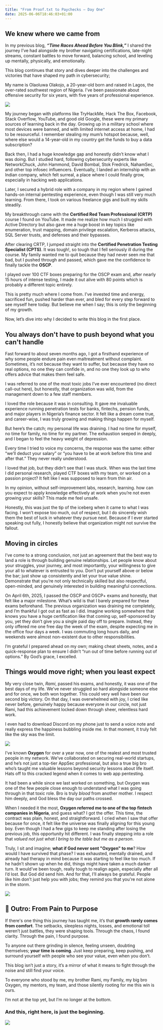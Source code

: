 ```yaml
---
title: "From Proof.txt to Paychecks — Day One"
date: 2025-06-06T18:46:03+01:00
---
```



## **We knew where we came from**

In my previous blog, **_“Time Races Ahead Before You Blink,”_** I shared the journey I’ve had alongside my brother navigating certifications, late-night streams, constant battles to move forward, balancing school, and leveling up mentally, physically, and emotionally.


This blog continues that story and dives deeper into the challenges and victories that have shaped my path in cybersecurity;


My name is Olaoluwa Olakojo, a 20-year-old born and raised in Lagos, the over-rated southwest region of Nigeria. I’ve been passionate about offensive security for six years, with five years of professional experience.


![](https://i.imgur.com/edAepIl.png#center)



My journey began with platforms like TryHackMe, Hack The Box, Facebook, Stack Overflow, YouTube, and good old Google, these were my primary sources of learning back in the day. Growing up in a military school where most devices were banned, and with limited internet access at home, I had to be resourceful. I remember stealing my mum’s hotspot because, well, where else would a 14-year-old in my country get the funds to buy a data subscription?

Back then, I had a huge knowledge gap and honestly didn’t know what I was doing. But I studied hard, following cybersecurity experts like NetworkChuck, John Hammond, David Bombal, Stok Fredrick, NahamSec, and other top infosec influencers. Eventually, I landed an internship with an Indian company, which felt surreal, a place where I could finally grow, especially in hacking web applications.

Later, I secured a hybrid role with a company in my region where I gained hands-on internal pentesting experience, even though I was still very much learning. From there, I took on various freelance gigs and built my skills steadily.

My breakthrough came with the **Certified Red Team Professional (CRTP)** course I found on YouTube. It made me realize how much I struggled with Active Directory but also gave me a huge boost in key topics like enumeration, trust mapping, domain privilege escalation, Kerberos attacks, SQL Server trusts, and defenses and their bypasses.

After clearing CRTP, I jumped straight into the **Certified Penetration Testing Specialist (CPTS)**. It was tough!, so tough that I fell seriously ill during the course. My family wanted me to quit because they had never seen me that bad, but I pushed through and passed, which gave me the confidence to finally tackle the **OSCP**.

I played over 100 CTF boxes preparing for the OSCP exam and, after nearly 15 hours of intense testing, I made it out alive with 80 points which is probably a different topic entirely.


This is pretty much where I come from. I’ve invested time and energy, sacrificed fun, pushed harder than ever, and bled for every step forward to see myself here today. But believe me when I say; this is only the beginning of my growth.

Now, let’s dive into why I decided to write this blog in the first place.



## You always don't have to push beyond what you can't handle


Fast forward to about seven months ago, I got a firsthand experience of why some people endure pain even maltreatment without complaint. Sometimes, it’s not because they want to suffer, but because they have no real options, no one they can confide in, and no one they look up to who offers advice that makes them feel safe.

I was referred to one of the most toxic jobs I’ve ever encountered (no direct call-out here), but honestly, that organization was wild, from the management down to a few staff members.

I loved the role because it was in consulting. It gave me invaluable experience running penetration tests for banks, fintechs, pension funds, and major players in Nigeria’s finance sector. It felt like a dream come true, and career-wise, I was truly growing and making things happen for myself.

But here’s the catch; my personal life was draining. I had no time for myself, no time for family, no time for my partner. The exhaustion seeped in deeply, and I began to feel the heavy weight of depression.

Every time I tried to voice my concerns, the response was the same: either “we’ll deduct your salary” or “you have to be at work before this time and after that.” They never really understood.

I loved that job, but they didn’t see that I was stuck. When was the last time I did personal research, played CTF boxes with my team, or worked on a passion project? It felt like I was supposed to learn from thin air.

In my opinion, without self-improvement labs, research, learning. how can you expect to apply knowledge effectively at work when you’re not even growing your skills? This made me feel unsafe.

Honestly, this was just the tip of the iceberg when it came to what I was facing. I won’t expose too much, out of respect, but I do sincerely wish them the best of luck in whatever they pursue next. Because if I ever started speaking out fully, I honestly believe that organization might not survive the fallout.


## Moving in circles


I’ve come to a strong conclusion, not just an agreement that the best way to land a role is through building genuine relationships. Let people know about your struggles, your journey, and most importantly, your willingness to give your all to whatever is entrusted to you. Don’t put yourself above or below the bar; just show up consistently and let your true value shine. Demonstrate that you’re not only technically skilled but also respectful, open-minded, and genuinely interested in building meaningful connections.

On April 6th, 2025, I passed the OSCP and OSCP+ exams and honestly, that felt like a major milestone. What’s wild is that I barely prepared for these exams beforehand. The previous organization was draining me completely, and I’m thankful I got out as fast as I did. Imagine working somewhere that knows you have a huge certification like that coming up, self-sponsored by you, yet they don’t give you a single paid day off to prepare. Instead, they only offered me one free day the week of the exam, despite expecting me in the office four days a week. I was commuting long hours daily, and weekends were almost non-existent due to other responsibilities.

I’m grateful I prepared ahead on my own; making cheat sheets, notes, and a quick-response plan to ensure I didn’t “run out of time before running out of options.” By God’s grace, I excelled. 


## Things would move right; when you least expect

My very close twin, _Rami_, passed his exams, and honestly, it was one of the best days of my life. We’ve never struggled so hard alongside someone else and for once, we both won together. This could very well have been our second big victory. On that day, I was overwhelmed with joy, I cried like never before, genuinely happy because everyone in our circle, not just Rami, had this achievement locked down through sheer, relentless hard work.

I even had to download Discord on my phone just to send a voice note and really express the happiness bubbling inside me. In that moment, it truly felt like the sky was the limit.


![](https://i.imgur.com/FSrwLSn.png#center)



I’ve known **Oxygen** for over a year now, one of the realest and most trusted people in my network. We’ve collaborated on securing real-world startups, and he’s not just a top-tier AppSec professional, but also a true big bro who’s taught me valuable lessons beyond security lessons about life itself. Hats off to this cracked legend when it comes to web app pentesting.

It had been a while since we last worked on something, but Oxygen was one of the few people close enough to understand what I was going through in that toxic role. Bro is truly _blood_ from another mother. I respect him deeply, and God bless the day our paths crossed.

When I needed it the most, **Oxygen referred me to one of the top fintech companies in Nigeria**, and guess what? I got the offer. This time, the contract was plain, honest, and straightforward. I cried when I saw that offer because for once, it felt like the universe was finally aligning for this young boy. Even though I had a few gigs to keep me standing after losing the previous job, this opportunity hit different. I was finally stepping into a role that _valued not just what I bring to the table but me as a person_.


Truly, I sit and imagine; **what if God never sent "Oxygen" to me**? How would I have survived that phase? I was exhausted, mentally drained, and already had therapy in mind because it was starting to feel like too much. If he hadn’t shown up when he did, things might have taken a much darker turn. It would’ve been tough, really tough to realign again, especially after all I’d lost. But God did send him. And for that, I’ll always be grateful. People like him don’t just help you with jobs; they remind you that you're not alone in the storm.


![](https://i.imgur.com/acb0SAe.png#center)


## 🌅 **Outro: From Pain to Purpose**


If there's one thing this journey has taught me, it’s that **growth rarely comes from comfort**. The setbacks, sleepless nights, losses, and emotional toll weren’t just battles, they were shaping tools. Through the chaos, I found clarity. Through the pain, I found purpose.

To anyone out there grinding in silence, feeling unseen, doubting themselves; **your time is coming**. Just keep preparing, keep pushing, and surround yourself with people who see your value, even when you don’t.

This blog isn’t just a story, it’s a mirror of what it means to fight through the noise and still find your voice.

To everyone who stood by me, my brother Rami, my Family, my big bro Oxygen, my mentors, my team, and those silently rooting for me this win is ours.

I’m not at the top yet, but I’m no longer at the bottom.

### **And this, right here, is just the beginning.**

![](https://i.pinimg.com/736x/b4/c5/fb/b4c5fb0749a78a807db24708b9b753a3.jpg#center)